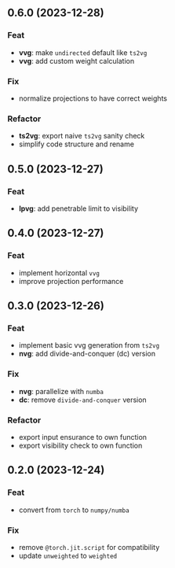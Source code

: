 ## 0.6.0 (2023-12-28)

### Feat

- **vvg**: make `undirected` default like `ts2vg`
- **vvg**: add custom weight calculation

### Fix

- normalize projections to have correct weights

### Refactor

- **ts2vg**: export naive `ts2vg` sanity check
- simplify code structure and rename

## 0.5.0 (2023-12-27)

### Feat

- **lpvg**: add penetrable limit to visibility

## 0.4.0 (2023-12-27)

### Feat

- implement horizontal `vvg`
- improve projection performance

## 0.3.0 (2023-12-26)

### Feat

- implement basic vvg generation from `ts2vg`
- **nvg**: add divide-and-conquer (dc) version

### Fix

- **nvg**: parallelize with `numba`
- **dc**: remove `divide-and-conquer` version

### Refactor

- export input ensurance to own function
- export visibility check to own function

## 0.2.0 (2023-12-24)

### Feat

- convert from `torch` to `numpy/numba`

### Fix

- remove `@torch.jit.script` for compatibility
- update `unweighted` to `weighted`
